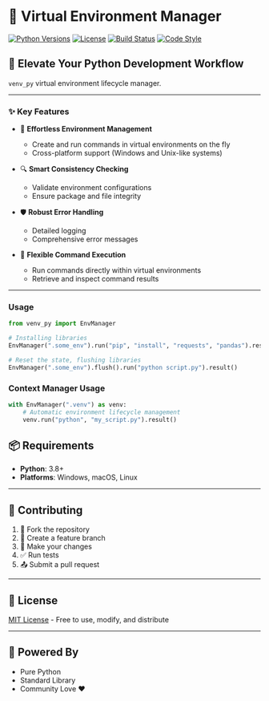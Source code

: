 # 🐍 Virtual Environment Manager 

[![Python Versions](https://img.shields.io/badge/python-3.8%20%7C%203.9%20%7C%203.10%20%7C%203.11%20%7C%203.12-blue.svg)](https://pypi.org/project/virtual-env-manager/)
[![License](https://img.shields.io/badge/License-MIT-green.svg)](LICENSE)
[![Build Status](https://img.shields.io/badge/build-passing-brightgreen.svg)]()
[![Code Style](https://img.shields.io/badge/code%20style-black-000000.svg)](https://github.com/psf/black)

## 🌟 Elevate Your Python Development Workflow

`venv_py` virtual environment lifecycle manager.

---

### ✨ Key Features

- 🚀 **Effortless Environment Management**
  - Create and run commands in virtual environments on the fly
  - Cross-platform support (Windows and Unix-like systems)

- 🔍 **Smart Consistency Checking**
  - Validate environment configurations
  - Ensure package and file integrity

- 🛡️ **Robust Error Handling**
  - Detailed logging
  - Comprehensive error messages

- 🔧 **Flexible Command Execution**
  - Run commands directly within virtual environments
  - Retrieve and inspect command results

---
### Usage

```python
from venv_py import EnvManager

# Installing libraries
EnvManager(".some_env").run("pip", "install", "requests", "pandas").result()

# Reset the state, flushing libraries
EnvManager(".some_env").flush().run("python script.py").result()

```

### Context Manager Usage

```python
with EnvManager(".venv") as venv:
    # Automatic environment lifecycle management
    venv.run("python", "my_script.py").result()
```

## 📦 Requirements

- **Python**: 3.8+
- **Platforms**: Windows, macOS, Linux

---

## 🤝 Contributing

1. 🍴 Fork the repository
2. 🌿 Create a feature branch
3. 🔨 Make your changes
4. ✅ Run tests
5. 📤 Submit a pull request

---

## 📄 License

[MIT License](LICENSE) - Free to use, modify, and distribute

---

## 🌈 Powered By

- Pure Python
- Standard Library
- Community Love ❤️